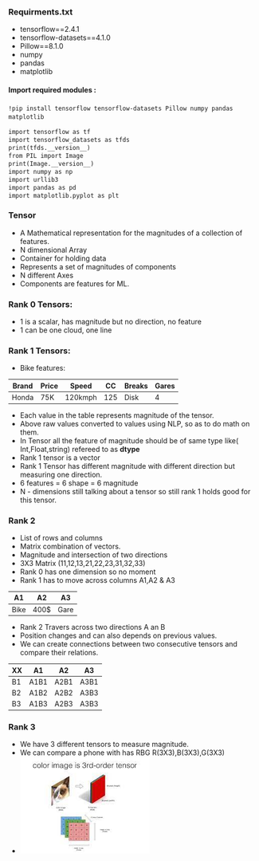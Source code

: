 ### Requirments.txt
- tensorflow==2.4.1
- tensorflow-datasets==4.1.0
- Pillow==8.1.0
- numpy
- pandas
- matplotlib

#### Import required modules :
`!pip install tensorflow tensorflow-datasets Pillow numpy pandas matplotlib `


```
import tensorflow as tf
import tensorflow_datasets as tfds
print(tfds.__version__)
from PIL import Image
print(Image.__version__)
import numpy as np
import urllib3
import pandas as pd
import matplotlib.pyplot as plt
```

### Tensor 
- A Mathematical representation for the magnitudes of a collection of features.
- N dimensional Array
- Container for holding data
- Represents a set of magnitudes of components
- N different Axes
- Components are features for ML.

### Rank 0 Tensors:
- 1 is a scalar, has magnitude but no direction, no feature
- 1 can be one cloud, one line 

### Rank 1 Tensors:
- Bike features:

|Brand|Price|Speed|CC|Breaks|Gares|
|---|---|---|---|---|---|
|Honda|75K|120kmph|125|Disk|4|

- Each value in the table represents magnitude of the tensor. 
- Above raw values converted to values using NLP, so as to do math on them.
- In Tensor all the feature of magnitude should be of same type like( Int,Float,string) refereed to as **dtype**
- Rank 1 tensor is a vector
- Rank 1 Tensor has different magnitude with different direction but measuring one direction.
- 6 features = 6 shape = 6 magnitude
- N - dimensions still talking about a tensor so still rank 1 holds good for this tensor.

### Rank 2
- List of rows and columns 
- Matrix combination of vectors. 
- Magnitude and intersection of two directions 
- 3X3 Matrix (11,12,13,21,22,23,31,32,33)
- Rank 0 has one dimension so no moment
- Rank 1 has to move across columns A1,A2 & A3

|A1|A2|A3|
|---|---|---|
|Bike|400$|Gare|
- Rank 2 Travers across two directions A an B
- Position changes and can also depends on previous values. 
- We can create connections between two consecutive tensors and compare their relations.

|XX|A1|A2|A3|
|---|---|---|---|
|B1|A1B1|A2B1|A3B1|
|B2|A1B2|A2B2|A3B3|
|B3|A1B3|A2B3|A3B3|

### Rank 3 
- We have 3 different tensors to measure magnitude.
- We can compare a  phone with has RBG R(3X3),B(3X3),G(3X3)
-  ![Rank3](https://github.com/vurachaitanya/ML_AI/blob/master/Images/Rank%203%20tensor.jpg)
